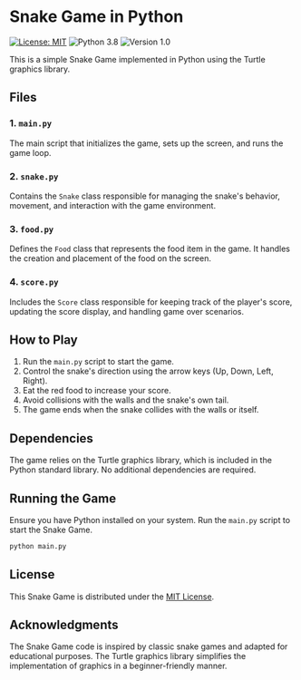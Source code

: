 # Snake Game in Python

[![License: MIT](https://img.shields.io/badge/License-MIT-yellow.svg)](https://opensource.org/licenses/MIT)
![Python 3.8](https://img.shields.io/badge/Python-3.8-blue.svg)
![Version 1.0](https://img.shields.io/badge/Version-1.0-brightgreen.svg)

This is a simple Snake Game implemented in Python using the Turtle graphics library.

## Files

### 1. `main.py`

The main script that initializes the game, sets up the screen, and runs the game loop.

### 2. `snake.py`

Contains the `Snake` class responsible for managing the snake's behavior, movement, and interaction with the game environment.

### 3. `food.py`

Defines the `Food` class that represents the food item in the game. It handles the creation and placement of the food on the screen.

### 4. `score.py`

Includes the `Score` class responsible for keeping track of the player's score, updating the score display, and handling game over scenarios.

## How to Play

1. Run the `main.py` script to start the game.
2. Control the snake's direction using the arrow keys (Up, Down, Left, Right).
3. Eat the red food to increase your score.
4. Avoid collisions with the walls and the snake's own tail.
5. The game ends when the snake collides with the walls or itself.

## Dependencies

The game relies on the Turtle graphics library, which is included in the Python standard library. No additional dependencies are required.

## Running the Game

Ensure you have Python installed on your system. Run the `main.py` script to start the Snake Game.

```bash
python main.py
```

## License

This Snake Game is distributed under the [MIT License](LICENSE). 

## Acknowledgments

The Snake Game code is inspired by classic snake games and adapted for educational purposes. The Turtle graphics library simplifies the implementation of graphics in a beginner-friendly manner.
